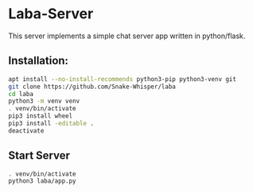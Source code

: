 Laba-Server
===========

This server implements a simple chat server app written in python/flask.

Installation:
-------------
```bash
apt install --no-install-recommends python3-pip python3-venv git
git clone https://github.com/Snake-Whisper/laba
cd laba
python3 -m venv venv
. venv/bin/activate
pip3 install wheel
pip3 install -editable .
deactivate
```
Start Server
------------
```bash
. venv/bin/activate
python3 laba/app.py
```
